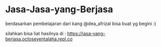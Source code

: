 # Jasa-Jasa-yang-Berjasa
berdasarkan pembelajaran dari kang @dea_afrizal bisa buat yg begini :)

silahkan bisa liat hasilnya di : https://jasa-yang-berjasa.octoseventalaha.repl.co
